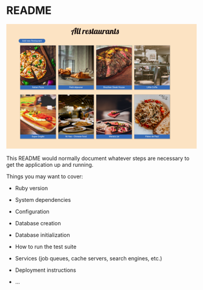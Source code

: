 # README
![main banner](https://github.com/thiagohrcosta/rails-yelp-mvp/blob/master/public/img/restaurants1.png?raw=true)

This README would normally document whatever steps are necessary to get the
application up and running.

Things you may want to cover:

* Ruby version

* System dependencies

* Configuration

* Database creation

* Database initialization

* How to run the test suite

* Services (job queues, cache servers, search engines, etc.)

* Deployment instructions

* ...
